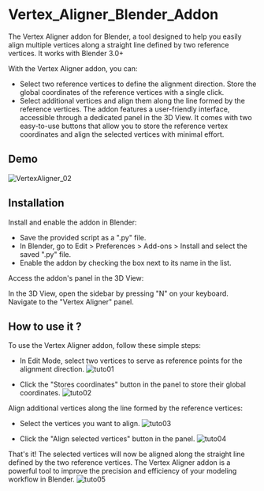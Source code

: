 
# Vertex_Aligner_Blender_Addon

The Vertex Aligner addon for Blender, a tool designed to help you easily align multiple vertices along a straight line defined by two reference vertices.
It works with Blender 3.0+

With the Vertex Aligner addon, you can:

- Select two reference vertices to define the alignment direction. Store the global coordinates of the reference vertices with a single click. 
- Select additional vertices and align them along the line formed by the reference vertices. 
The addon features a user-friendly interface, accessible through a dedicated panel in the 3D View. It comes with two easy-to-use buttons that allow you to store the reference vertex coordinates and align the selected vertices with minimal effort.




## Demo
![VertexAligner_02](https://user-images.githubusercontent.com/8767286/229630709-afb323a4-19b5-42f9-8b56-f215eb43c32b.gif)


## Installation

Install and enable the addon in Blender:

- Save the provided script as a ".py" file.
- In Blender, go to Edit > Preferences > Add-ons > Install and select the saved ".py" file.
- Enable the addon by checking the box next to its name in the list.

Access the addon's panel in the 3D View:

In the 3D View, open the sidebar by pressing "N" on your keyboard.
Navigate to the "Vertex Aligner" panel.
## How to use it ? 

To use the Vertex Aligner addon, follow these simple steps:


- In Edit Mode, select two vertices to serve as reference points for the alignment direction.
![tuto01](https://user-images.githubusercontent.com/8767286/229634674-c5adad57-e048-4012-8f5b-bc392f7df5cf.jpg)

- Click the "Stores coordinates" button in the panel to store their global coordinates.
![tuto02](https://user-images.githubusercontent.com/8767286/229634700-f07c850f-2d77-4e6d-a4c7-36040b9d1aab.jpg)

Align additional vertices along the line formed by the reference vertices:

- Select the vertices you want to align.
![tuto03](https://user-images.githubusercontent.com/8767286/229634737-0ee1498e-1028-4de8-96dc-36950aaef674.jpg)

- Click the "Align selected vertices" button in the panel.
![tuto04](https://user-images.githubusercontent.com/8767286/229634755-5849a09b-0c0b-4383-af12-1d4457912437.jpg)

That's it! The selected vertices will now be aligned along the straight line defined by the two reference vertices. The Vertex Aligner addon is a powerful tool to improve the precision and efficiency of your modeling workflow in Blender.
![tuto05](https://user-images.githubusercontent.com/8767286/229634780-5d59ef55-8fa7-408c-83ad-6d185ebef160.jpg)
